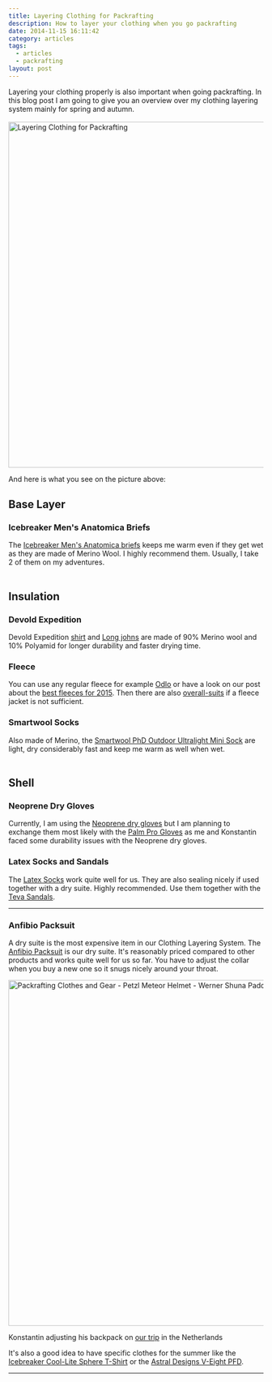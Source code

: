 ```yaml
---
title: Layering Clothing for Packrafting
description: How to layer your clothing when you go packrafting
date: 2014-11-15 16:11:42
category: articles
tags: 
  - articles
  - packrafting
layout: post
---
```


Layering your clothing properly is also important when going packrafting. In this blog post I am going to give you an overview over my clothing layering system mainly for spring and autumn.<br><br>
<a href="https://www.flickr.com/photos/90204224@N07/15791886561" title="Layering Clothing for Packrafting - Icebreaker Anatomic Brief - Anfibio Packsuit - Smartwool Socks"><img src="https://c2.staticflickr.com/6/5604/15791886561_17a9a75924_b.jpg" width="1024" height="683" alt="Layering Clothing for Packrafting"></a>
<!--more-->

And here is what you see on the picture above:

## Base Layer

### Icebreaker Men's Anatomica Briefs

The [Icebreaker Men's Anatomica briefs](http://bit.ly/14qhD2v) keeps me warm even if they get wet as they are made of Merino Wool. I highly recommend them. Usually, I take 2 of them on my adventures.<br><br>
<div id="pcwContent1"></div>
<script type="text/javascript">
avPcwShowInlineFromSearch('pcwContent1', 'Icebreaker Anatomica Briefs', 'search_results_count=3');
</script>

## Insulation

### Devold Expedition

Devold Expedition [shirt](http://amzn.to/1uwNTKV) and [Long johns](http://www.amazon.de/gp/product/B00BN5MSAQ) are made of 90% Merino wool and 10% Polyamid for longer durability and faster drying time.

### Fleece
You can use any regular fleece for example [Odlo](http://amzn.to/1zqR4Ep) or have a look on our post about the [best fleeces for 2015](http://hikeventures.com/best-fleece-jackets/). Then there are also [overall-suits](http://www.packrafting-store.de/Clothing/Single-unit-Fleece::389.html) if a fleece jacket is not sufficient.

### Smartwool Socks
Also made of Merino, the [Smartwool PhD Outdoor Ultralight Mini Sock](http://bit.ly/1hwvEPD) are light, dry considerably fast and keep me warm as well when wet.
<br><br>
<div id="pcwContent2"></div>
<script type="text/javascript">
avPcwShowInlineFromSearch('pcwContent2', 'Smartwool PhD Outdoor Ultralight Mini Sock', 'search_results_count=3');
</script>

## Shell

### Neoprene Dry Gloves

Currently, I am using the [Neoprene dry gloves](http://www.packrafting-store.de/Clothing/Neopren-dry-glove::381.html) but I am planning to exchange them most likely with the [Palm Pro Gloves](http://www.palmequipmenteurope.com/product/pro) as me and Konstantin faced some durability issues with the Neoprene dry gloves.

### Latex Socks and Sandals
The [Latex Socks](http://www.packrafting-store.de/Clothing/Latex-socks::380.html) work quite well for us. They are also sealing nicely if used together with a dry suite. Highly recommended. Use them together with the [Teva Sandals](http://amzn.to/1q3n3KJ).

---

### Anfibio Packsuit
A dry suite is the most expensive item in our Clothing Layering System. The [Anfibio Packsuit](http://www.packrafting-store.de/Clothing/Anfibio-Packsuit::378.html) is our dry suite. It's reasonably priced compared to other products and works quite well for us so far. You have to adjust the collar when you buy a new one so it snugs nicely around your throat.

<a data-flickr-embed="true"  href="https://www.flickr.com/photos/90204224@N07/14057310391" title="Grensmaas Packrafting-27"><img src="https://farm8.staticflickr.com/7316/14057310391_1452e3b082_b.jpg" width="1024" height="683" alt="Packrafting Clothes and Gear - Petzl Meteor Helmet - Werner Shuna Paddles - HMG Porter 4400"></a><script async src="//embedr.flickr.com/assets/client-code.js" charset="utf-8"></script>

Konstantin adjusting his backpack on [our trip](http://hikeventures.com/packrafting-on-the-grensmaas/) in the Netherlands

It's also a good idea to have specific clothes for the summer like the [Icebreaker Cool-Lite Sphere T-Shirt](http://www.sierratradingpost.com/item~p~9674t/) or the [Astral Designs V-Eight PFD](https://www.rei.com/product/881421/astral-v-eight-pfd).

---

<script type="text/javascript">
amzn_assoc_placement = "adunit0";
amzn_assoc_search_bar = "false";
amzn_assoc_tracking_id = "hikeve-20";
amzn_assoc_search_bar_position = "top";
amzn_assoc_ad_mode = "search";
amzn_assoc_ad_type = "smart";
amzn_assoc_marketplace = "amazon";
amzn_assoc_region = "US";
amzn_assoc_title = "Packrafting Suggestions";
amzn_assoc_default_search_phrase = "Astral Designs V-Eight";
amzn_assoc_default_category = "All";
amzn_assoc_linkid = "9a725873569a009ac5497b65cc30560e";
</script>
<script src="//z-na.amazon-adsystem.com/widgets/onejs?MarketPlace=US"></script>
